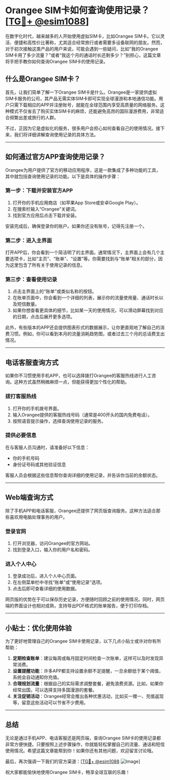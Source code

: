 # Orangee SIM卡如何查询使用记录？[[TG💪+ @esim1088](https://t.me/s/esim1088)]

在数字化时代，越来越多的人开始使用虚拟SIM卡，比如Orangee SIM卡。它以灵活、便捷和高性价比著称，尤其适合经常旅行或者需要多设备联网的朋友。然而，对于初次接触这类产品的用户来说，可能会遇到一些疑问，比如“我的Orangee SIM卡用了多少流量？”或者“我这个月的通话时长还剩多少？”别担心，这篇文章将手把手教你如何查询Orangee SIM卡的使用记录。

## 什么是Orangee SIM卡？

首先，让我们简单了解一下Orangee SIM卡是什么。Orangee是一家提供虚拟SIM卡服务的公司，其产品无需实体SIM卡即可实现全球漫游和本地通信功能。用户只需下载相应的APP并注册账号，就能在全球范围内享受高质量的网络服务。这种模式不仅省去了购买实体SIM卡的麻烦，还能避免高昂的国际漫游费用，非常适合频繁出差或旅行的人群。

不过，正因为它是虚拟化的服务，很多用户会担心如何查看自己的使用情况。接下来，我们将详细讲解查询使用记录的具体方法。

---

## 如何通过官方APP查询使用记录？

Orangee为用户提供了官方的移动应用程序，这是一款集成了多种功能的工具，其中就包括查询使用记录的功能。以下是具体的操作步骤：

### 第一步：下载并安装官方APP

1. 打开你的手机应用商店（如苹果App Store或安卓Google Play）。
2. 在搜索栏输入“Orangee”关键词。
3. 找到官方应用后点击下载并安装。

安装完成后，确保登录你的账户。如果你还没有账号，记得先注册一个。

### 第二步：进入主界面

打开APP后，你会看到一个简洁明了的主界面。通常情况下，主界面上会有几个主要选项卡，比如“主页”、“账单”、“设置”等。你需要找到与“账单”相关的部分，因为这里包含了所有关于使用记录的信息。

### 第三步：查看使用记录

1. 点击主界面上的“账单”或类似名称的按钮。
2. 在账单页面中，你会看到一个详细的列表，展示你的流量使用量、通话时长以及短信数量。
3. 如果你想查看更具体的细节，比如某一天的使用情况，可以滑动屏幕找到对应的日期，点击后展开更多选项。

此外，有些版本的APP还会提供图表形式的数据展示，让你更直观地了解自己的消费习惯。例如，你可以看到本月的流量消耗趋势图，或者过去三个月的总话费支出情况。

---

## 电话客服查询方式

如果你不习惯使用手机APP，也可以选择拨打Orangee的客服热线进行人工咨询。这种方式虽然稍微麻烦一点，但能获得更加个性化的帮助。

### 拨打客服热线

1. 打开你的手机拨号界面。
2. 输入Orangee提供的客服热线号码（通常是400开头的国内免费电话）。
3. 按照语音提示操作，选择查询使用记录的服务。

### 提供必要信息

在与客服人员沟通时，请准备好以下信息：
- 你的手机号码
- 身份证号码或其他验证信息

客服人员会根据这些信息帮你查询详细的使用记录，并告诉你当前的余额状态。

---

## Web端查询方式

除了手机APP和电话客服，Orangee还提供了网页版查询服务。这种方法适合那些喜欢用电脑处理事务的用户。

### 登录官网

1. 打开浏览器，访问Orangee的官方网站。
2. 找到登录入口，输入你的用户名和密码。

### 进入个人中心

1. 登录成功后，进入个人中心页面。
2. 在左侧菜单栏中寻找“账单”或“使用记录”选项。
3. 点击后即可查看详细的使用数据。

网页版的优势在于可以保存历史记录，方便随时回顾之前的使用情况。同时，网页端的界面设计也相对成熟，支持导出PDF格式的账单报告，便于打印存档。

---

## 小贴士：优化使用体验

为了更好地管理自己的Orangee SIM卡使用记录，以下几点小贴士或许对你有所帮助：

1. **定期检查账单**：建议每周或每月固定时间检查一次账单，这样可以及时发现异常消费。
2. **设置提醒功能**：许多APP都支持设置余额不足提醒，一旦余额低于某个阈值，系统会自动通知你充值。
3. **合理规划流量**：根据自己的实际需求调整套餐，避免浪费资源。比如，如果你经常出国，可以选择支持多国漫游的套餐。
4. **关注促销活动**：Orangee经常会推出各种优惠活动，比如买一赠一、充值返现等，留意这些活动可以节省不少费用。

---

## 总结

无论是通过手机APP、电话客服还是网页端，查询Orangee SIM卡的使用记录都非常方便快捷。只要按照上述步骤操作，你就能轻松掌握自己的流量、通话和短信使用情况。希望这篇文章能帮到你！如果你还有其他问题，欢迎留言讨论哦。

最后，再次强调一下我们的官方渠道：[[TG💪+ @esim1088](https://t.me/s/esim1088) ![Image](https://i.postimg.cc/4NQfJmqS/Snipaste-2025-05-13-00-14-12.png)] 

祝大家都能愉快地使用Orangee SIM卡，畅享全球互联的乐趣！